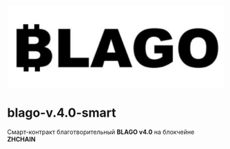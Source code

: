 <p align="center">
  <img src="https://github.com/ZHCASH-Development/blago-v.4.0-smart/blob/main/Благо%20нов.jpg?raw=true" alt="BLAGO logo" width="600"/>
</p>

# blago-v.4.0-smart

Смарт-контракт благотворительный **BLAGO v4.0** на блокчейне **ZHCHAIN**
